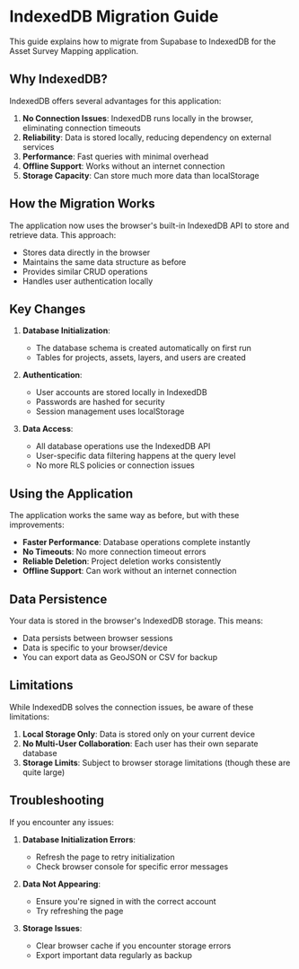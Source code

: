 # IndexedDB Migration Guide

This guide explains how to migrate from Supabase to IndexedDB for the Asset Survey Mapping application.

## Why IndexedDB?

IndexedDB offers several advantages for this application:

1. **No Connection Issues**: IndexedDB runs locally in the browser, eliminating connection timeouts
2. **Reliability**: Data is stored locally, reducing dependency on external services
3. **Performance**: Fast queries with minimal overhead
4. **Offline Support**: Works without an internet connection
5. **Storage Capacity**: Can store much more data than localStorage

## How the Migration Works

The application now uses the browser's built-in IndexedDB API to store and retrieve data. This approach:

- Stores data directly in the browser
- Maintains the same data structure as before
- Provides similar CRUD operations
- Handles user authentication locally

## Key Changes

1. **Database Initialization**:
   - The database schema is created automatically on first run
   - Tables for projects, assets, layers, and users are created

2. **Authentication**:
   - User accounts are stored locally in IndexedDB
   - Passwords are hashed for security
   - Session management uses localStorage

3. **Data Access**:
   - All database operations use the IndexedDB API
   - User-specific data filtering happens at the query level
   - No more RLS policies or connection issues

## Using the Application

The application works the same way as before, but with these improvements:

- **Faster Performance**: Database operations complete instantly
- **No Timeouts**: No more connection timeout errors
- **Reliable Deletion**: Project deletion works consistently
- **Offline Support**: Can work without an internet connection

## Data Persistence

Your data is stored in the browser's IndexedDB storage. This means:

- Data persists between browser sessions
- Data is specific to your browser/device
- You can export data as GeoJSON or CSV for backup

## Limitations

While IndexedDB solves the connection issues, be aware of these limitations:

1. **Local Storage Only**: Data is stored only on your current device
2. **No Multi-User Collaboration**: Each user has their own separate database
3. **Storage Limits**: Subject to browser storage limitations (though these are quite large)

## Troubleshooting

If you encounter any issues:

1. **Database Initialization Errors**:
   - Refresh the page to retry initialization
   - Check browser console for specific error messages

2. **Data Not Appearing**:
   - Ensure you're signed in with the correct account
   - Try refreshing the page

3. **Storage Issues**:
   - Clear browser cache if you encounter storage errors
   - Export important data regularly as backup